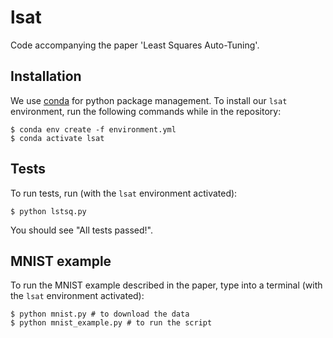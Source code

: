# lsat

Code accompanying the paper 'Least Squares Auto-Tuning'.

## Installation

We use [conda](https://conda.io/miniconda.html) for python package management.
To install our `lsat` environment, run the following commands while in the repository:
```
$ conda env create -f environment.yml
$ conda activate lsat
```

## Tests
To run tests, run (with the `lsat` environment activated):
```
$ python lstsq.py
```
You should see "All tests passed!".

## MNIST example
To run the MNIST example described in the paper,
type into a terminal (with the `lsat` environment activated):
```
$ python mnist.py # to download the data
$ python mnist_example.py # to run the script
```
